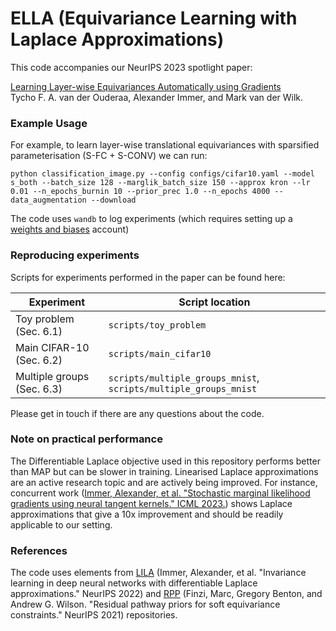 # ELLA (Equivariance Learning with Laplace Approximations)

This code accompanies our NeurIPS 2023 spotlight paper:

[Learning Layer-wise Equivariances Automatically using Gradients](https://openreview.net/pdf?id=bNIHdyunFC) </br>
Tycho F. A. van der Ouderaa, Alexander Immer, and Mark van der Wilk.

### Example Usage

For example, to learn layer-wise translational equivariances with sparsified parameterisation (S-FC + S-CONV) we can run:

```
python classification_image.py --config configs/cifar10.yaml --model s_both --batch_size 128 --marglik_batch_size 150 --approx kron --lr 0.01 --n_epochs_burnin 10 --prior_prec 1.0 --n_epochs 4000 --data_augmentation --download
```

The code uses `wandb` to log experiments (which requires setting up a [weights and biases](https://wandb.ai/site) account)

### Reproducing experiments

Scripts for experiments performed in the paper can be found here:

| Experiment  | Script location |
| ------------- | ------------- |
| Toy problem (Sec. 6.1)  | `scripts/toy_problem`  |
| Main CIFAR-10 (Sec. 6.2)  | `scripts/main_cifar10` |
| Multiple groups (Sec. 6.3)  | `scripts/multiple_groups_mnist`, `scripts/multiple_groups_mnist` |

Please get in touch if there are any questions about the code.

### Note on practical performance

The Differentiable Laplace objective used in this repository performs better than MAP but can be slower in training. Linearised Laplace approximations are an active research topic and are actively being improved. For instance, concurrent work ([Immer, Alexander, et al. "Stochastic marginal likelihood gradients using neural tangent kernels." ICML 2023.](https://github.com/aleximmer/ntk-marglik)) shows Laplace approximations that give a 10x improvement and should be readily applicable to our setting.

### References

The code uses elements from [LILA](https://github.com/tychovdo/lila) (Immer, Alexander, et al. "Invariance learning in deep neural networks with differentiable Laplace approximations." NeurIPS 2022) and [RPP](https://github.com/mfinzi/residual-pathway-priors) (Finzi, Marc, Gregory Benton, and Andrew G. Wilson. "Residual pathway priors for soft equivariance constraints." NeurIPS 2021) repositories.

